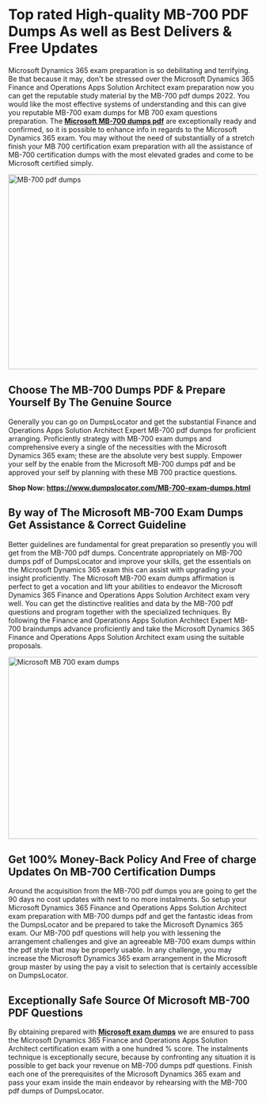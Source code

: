 <h1><strong>Top rated High-quality MB-700 PDF Dumps As well as Best Delivers &amp; Free Updates</strong></h1>
<p>Microsoft Dynamics 365 exam preparation is so debilitating and terrifying. Be that because it may, don't be stressed over the Microsoft Dynamics 365 Finance and Operations Apps Solution Architect exam preparation now you can get the reputable study material by the MB-700 pdf dumps 2022. You would like the most effective systems of understanding and this can give you reputable MB-700 exam dumps for MB 700 exam questions preparation. The <strong><a href="https://www.dumpslocator.com/MB-700-exam-dumps.html">Microsoft MB-700 dumps pdf</a></strong> are exceptionally ready and confirmed, so it is possible to enhance info in regards to the Microsoft Dynamics 365 exam. You may without the need of substantially of a stretch finish your MB 700 certification exam preparation with all the assistance of MB-700 certification dumps with the most elevated grades and come to be Microsoft certified simply.</p>
<p><img src="https://i.ibb.co/SKhFh8d/Pastel-Purple-Computer-UI-Class-Syllabus-Education-Presentation.png" alt="MB-700 pdf dumps" width="700" height="393" /></p>
<h2><strong>Choose The MB-700 Dumps PDF &amp; Prepare Yourself By The Genuine Source</strong></h2>
<p>Generally you can go on DumpsLocator and get the substantial Finance and Operations Apps Solution Architect Expert MB-700 pdf dumps for proficient arranging. Proficiently strategy with MB-700 exam dumps and comprehensive every a single of the necessities with the Microsoft Dynamics 365 exam; these are the absolute very best supply. Empower your self by the enable from the Microsoft MB-700 dumps pdf and be approved your self by planning with these MB 700 practice questions.</p>
<p><strong>Shop Now: <a href="https://www.dumpslocator.com/MB-700-exam-dumps.html">https://www.dumpslocator.com/MB-700-exam-dumps.html</a></strong></p>
<h2><strong>By way of The Microsoft MB-700 Exam Dumps Get Assistance &amp; Correct Guideline</strong></h2>
<p>Better guidelines are fundamental for great preparation so presently you will get from the MB-700 pdf dumps. Concentrate appropriately on MB-700 dumps pdf of DumpsLocator and improve your skills, get the essentials on the Microsoft Dynamics 365 exam this can assist with upgrading your insight proficiently. The Microsoft MB-700 exam dumps affirmation is perfect to get a vocation and lift your abilities to endeavor the Microsoft Dynamics 365 Finance and Operations Apps Solution Architect exam very well. You can get the distinctive realities and data by the MB-700 pdf questions and program together with the specialized techniques. By following the Finance and Operations Apps Solution Architect Expert MB-700 braindumps advance proficiently and take the Microsoft Dynamics 365 Finance and Operations Apps Solution Architect exam using the suitable proposals.</p>
<p><a href="https://www.dumpslocator.com/MB-700-exam-dumps.html"><img src="https://i.ibb.co/NtZbgjG/Blue-and-White-Medical-Dental-Clinic-Facebook-Ad.png" alt="Microsoft MB 700 exam dumps" width="700" height="367" /></a></p>
<h2><strong>Get 100% Money-Back Policy And Free of charge Updates On MB-700 Certification Dumps</strong></h2>
<p>Around the acquisition from the MB-700 pdf dumps you are going to get the 90 days no cost updates with next to no more instalments. So setup your Microsoft Dynamics 365 Finance and Operations Apps Solution Architect exam preparation with MB-700 dumps pdf and get the fantastic ideas from the DumpsLocator and be prepared to take the Microsoft Dynamics 365 exam. Our MB-700 pdf questions will help you with lessening the arrangement challenges and give an agreeable MB-700 exam dumps within the pdf style that may be properly usable. In any challenge, you may increase the Microsoft Dynamics 365 exam arrangement in the Microsoft group master by using the pay a visit to selection that is certainly accessible on DumpsLocator.</p>
<h2><strong>Exceptionally Safe Source Of Microsoft MB-700 PDF Questions</strong></h2>
<p>By obtaining prepared with <strong><a href="https://www.dumpslocator.com/microsoft-exams.html">Microsoft exam dumps</a></strong> we are ensured to pass the Microsoft Dynamics 365 Finance and Operations Apps Solution Architect certification exam with a one hundred % score. The instalments technique is exceptionally secure, because by confronting any situation it is possible to get back your revenue on MB-700 dumps pdf questions. Finish each one of the prerequisites of the Microsoft Dynamics 365 exam and pass your exam inside the main endeavor by rehearsing with the MB-700 pdf dumps of DumpsLocator.</p>
